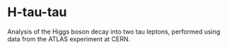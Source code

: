 # H-tau-tau
Analysis of the Higgs boson decay into two tau leptons, performed using data from the ATLAS experiment at CERN. 
